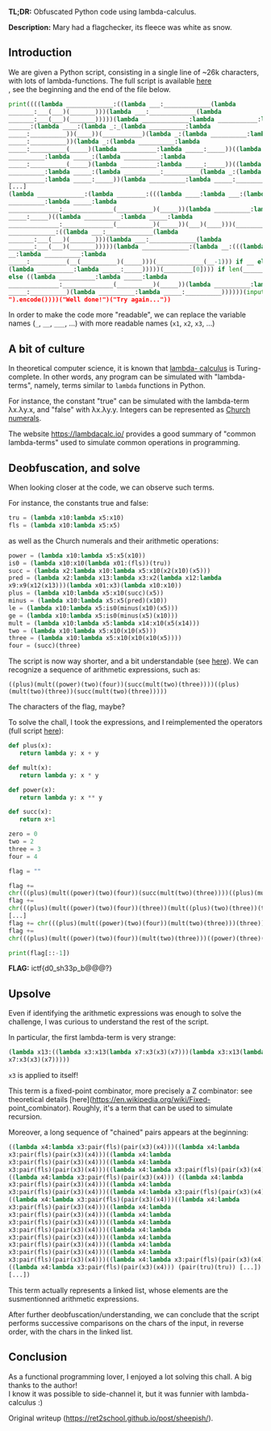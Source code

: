 **TL;DR:** Obfuscated Python code using lambda-calculus.

**Description:** Mary had a flagchecker, its fleece was white as snow.

## Introduction

We are given a Python script, consisting in a single line of ~26k characters,
with lots of lambda-functions. The full script is available
[here](https://github.com/ret2school/ctf/blob/master/2023/imaginaryctf/reverse/sheepish/src/sheepish.py)  
, see the beginning and the end of the file below.

```python  
print((((lambda _____________:((lambda ___:_____________(lambda
_______:___(___)(_______)))(lambda ___:_____________(lambda
_______:___(___)(_______)))))(lambda _____________:lambda ___________:lambda
______:(lambda ____:(lambda _:_(lambda __________:lambda
_____:__________))(____))(___________)(lambda _:(lambda __________:lambda
_____:__________))(lambda _:(lambda __________:lambda
_____:__________(_____)(lambda __________:lambda _____:_____))((lambda
__________:lambda _____:(lambda __________:lambda
_____:__________(_____)(lambda __________:lambda _____:_____))((lambda
__________:lambda _____:(lambda __________:__________(lambda _:(lambda
__________:lambda _____:_____))(lambda __________:lambda _____:__________))  
[...]  
(lambda _____________:(lambda ________:(((lambda ____:lambda ___:(lambda
__________:lambda _____:lambda
______________:______________(__________)(_____))(lambda __________:lambda
_____:_____)((lambda __________:lambda _____:lambda
______________:______________(__________)(_____))(___)(____)))(_____________(________[1:]))(((lambda
_____________:((lambda ___:_____________(lambda
_______:___(___)(_______)))(lambda ___:_____________(lambda
_______:___(___)(_______)))))(lambda _____________:(lambda __:(((lambda
__:lambda __________:lambda
_____:__________(__(__________)(_____)))(_____________(__-1))) if __ else
(lambda __________:lambda _____:_____)))))(________[0]))) if len(________)
else ((lambda __________:lambda _____:lambda
______________:______________(__________)(_____))(lambda __________:lambda
_____:__________)(lambda __________:lambda _____:__________))))))(input(">>>
").encode())))("Well done!")("Try again..."))  
```

In order to make the code more "readable", we can replace the variable names
(`_`, `__`, `___`, ...) with more readable names (`x1`, `x2`, `x3`, ...)

## A bit of culture

In theoretical computer science, it is known that [lambda-
calculus](https://en.wikipedia.org/wiki/Lambda_calculus) is Turing-complete.
In other words, any program can be simulated with "lambda-terms", namely,
terms similar to `lambda` functions in Python.

For instance, the constant "true" can be simulated with the lambda-term
λx.λy.x, and "false" with λx.λy.y. Integers can be represented as [Church
numerals](https://en.wikipedia.org/wiki/Church_encoding).

The website <https://lambdacalc.io/> provides a good summary of "common
lambda-terms" used to simulate common operations in programming.

## Deobfuscation, and solve

When looking closer at the code, we can observe such terms.

For instance, the constants true and false:  
```python  
tru = (lambda x10:lambda x5:x10)  
fls = (lambda x10:lambda x5:x5)  
```

as well as the Church numerals and their arithmetic operations:  
```python  
power = (lambda x10:lambda x5:x5(x10))  
is0 = (lambda x10:x10(lambda x01:(fls))(tru))  
succ = (lambda x2:lambda x10:lambda x5:x10(x2(x10)(x5)))  
pred = (lambda x2:lambda x13:lambda x3:x2(lambda x12:lambda
x9:x9(x12(x13)))(lambda x01:x3)(lambda x10:x10))  
plus = (lambda x10:lambda x5:x10(succ)(x5))  
minus = (lambda x10:lambda x5:x5(pred)(x10))  
le = (lambda x10:lambda x5:is0(minus(x10)(x5)))  
ge = (lambda x10:lambda x5:is0(minus(x5)(x10)))  
mult = (lambda x10:lambda x5:lambda x14:x10(x5(x14)))  
two = (lambda x10:lambda x5:x10(x10(x5)))  
three = (lambda x10:lambda x5:x10(x10(x10(x5))))  
four = (succ)(three)  
```

The script is now way shorter, and a bit understandable (see
[here](https://github.com/ret2school/ctf/blob/master/2023/imaginaryctf/reverse/sheepish/src/sheepish_deobf2.py)).
We can recognize a sequence of arithmetic expressions, such as:

```  
((plus)(mult((power)(two)(four))(succ(mult(two)(three))))((plus)(mult(two)(three))(succ(mult(two)(three)))))  
```

The characters of the flag, maybe?

To solve the chall, I took the expressions, and I reimplemented the operators
(full script
[here](https://github.com/ret2school/ctf/blob/master/2023/imaginaryctf/reverse/sheepish/src/sheepish_arith.py)):

```python  
def plus(x):  
   return lambda y: x + y

def mult(x):  
   return lambda y: x * y

def power(x):  
   return lambda y: x ** y

def succ(x):  
   return x+1

zero = 0  
two = 2  
three = 3  
four = 4

flag = ""

flag +=
chr(((plus)(mult((power)(two)(four))(succ(mult(two)(three))))((plus)(mult(two)(three))(succ(mult(two)(three))))))  
flag +=
chr(((plus)(mult((power)(two)(four))(three))(mult((plus)(two)(three))(three))))  
[...]  
flag += chr(((plus)(mult((power)(two)(four))(mult(two)(three)))(three)))  
flag +=
chr(((plus)(mult((power)(two)(four))(mult(two)(three)))((power)(three)(two))))

print(flag[::-1])  
```

**FLAG:** ictf{d0_sh33p_b@@@?}

## Upsolve

Even if identifying the arithmetic expressions was enough to solve the
challenge, I was curious to understand the rest of the script.

In particular, the first lambda-term is very strange:  
```python  
(lambda x13:((lambda x3:x13(lambda x7:x3(x3)(x7)))(lambda x3:x13(lambda
x7:x3(x3)(x7)))))  
```

`x3` is applied to itself!

This term is a fixed-point combinator, more precisely a Z combinator: see
theoretical details [here](https://en.wikipedia.org/wiki/Fixed-
point_combinator). Roughly, it's a term that can be used to simulate
recursion.

Moreover, a long sequence of "chained" pairs appears at the beginning:  
```python  
((lambda x4:lambda x3:pair(fls)(pair(x3)(x4)))((lambda x4:lambda
x3:pair(fls)(pair(x3)(x4)))((lambda x4:lambda
x3:pair(fls)(pair(x3)(x4)))((lambda x4:lambda
x3:pair(fls)(pair(x3)(x4)))((lambda x4:lambda x3:pair(fls)(pair(x3)(x4)))
((lambda x4:lambda x3:pair(fls)(pair(x3)(x4))) ((lambda x4:lambda
x3:pair(fls)(pair(x3)(x4)))((lambda x4:lambda
x3:pair(fls)(pair(x3)(x4)))((lambda x4:lambda x3:pair(fls)(pair(x3)(x4)))
((lambda x4:lambda x3:pair(fls)(pair(x3)(x4)))((lambda x4:lambda
x3:pair(fls)(pair(x3)(x4)))((lambda x4:lambda
x3:pair(fls)(pair(x3)(x4)))((lambda x4:lambda
x3:pair(fls)(pair(x3)(x4)))((lambda x4:lambda
x3:pair(fls)(pair(x3)(x4)))((lambda x4:lambda
x3:pair(fls)(pair(x3)(x4)))((lambda x4:lambda
x3:pair(fls)(pair(x3)(x4)))((lambda x4:lambda
x3:pair(fls)(pair(x3)(x4)))((lambda x4:lambda
x3:pair(fls)(pair(x3)(x4)))((lambda x4:lambda x3:pair(fls)(pair(x3)(x4)))
((lambda x4:lambda x3:pair(fls)(pair(x3)(x4))) (pair(tru)(tru)) [...]) [...])
[...])  
```

This term actually represents a linked list, whose elements are the
susmentionned arithmetic expressions.

After further deobfuscation/understanding, we can conclude that the script
performs successive comparisons on the chars of the input, in reverse order,
with the chars in the linked list.

## Conclusion

As a functional programming lover, I enjoyed a lot solving this chall. A big
thanks to the author!  
I know it was possible to side-channel it, but it was funnier with lambda-
calculus :)  

Original writeup (https://ret2school.github.io/post/sheepish/).